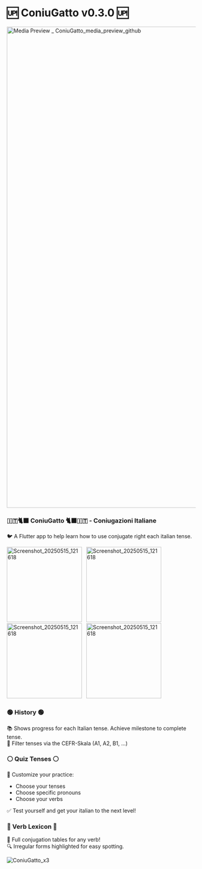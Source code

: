 # 🆙 ConiuGatto v0.3.0 🆙

<img width="1280" alt="Media Preview _ ConiuGatto_media_preview_github" src="https://github.com/user-attachments/assets/167485ee-8661-4de2-a96f-27925cef9f94" />


### 🇮🇹🐈‍⬛ ConiuGatto 🐈‍⬛🇮🇹 - Coniugazioni Italiane
🐦 A Flutter app to help learn how to use conjugate right each italian tense.

<img width="200" alt="Screenshot_20250515_121618" src="https://github.com/user-attachments/assets/fae48a27-9bf5-4a44-99f0-3cf9ad7bd5e7" /> &nbsp;
<img width="200" alt="Screenshot_20250515_121618" src="https://github.com/user-attachments/assets/a8886d89-d435-497a-9238-c16a5af078af" /> &nbsp;
<img width="200" alt="Screenshot_20250515_121618" src="https://github.com/user-attachments/assets/890a4099-0a44-4d76-8df1-1e01ee60f10a" /> &nbsp;
<img width="200" alt="Screenshot_20250515_121618" src="https://github.com/user-attachments/assets/9d266744-91d1-4e24-a3ee-16968fd1008c" />

### 🟢 History 🟢
📚 Shows progress for each Italian tense. Achieve milestone to complete tense. <br />
📂 Filter tenses via the CEFR-Skala (A1, A2, B1, ...)


### ⚪️ Quiz Tenses ⚪️
🔧 Customize your practice: 
- Choose your tenses
- Choose specific pronouns
- Choose your verbs

✅ Test yourself and get your italian to the next level!

### 🔴 Verb Lexicon 🔴
📖 Full conjugation tables for any verb! <br />
🔍 Irregular forms highlighted for easy spotting.

![ConiuGatto_x3](https://github.com/user-attachments/assets/fd465790-7cff-4694-8482-30575fb455ca)

